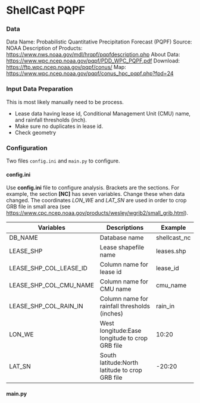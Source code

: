 # ShellCast PQPF

### Data
Data Name: Probabilistic Quantitative Precipitation Forecast (PQPF)
Source: NOAA 
Description of Products: https://www.nws.noaa.gov/mdl/hrqpf/pqpfdescription.php 
About Data: https://www.wpc.ncep.noaa.gov/pqpf/PDD_WPC_PQPF.pdf 
Download: https://ftp.wpc.ncep.noaa.gov/pqpf/conus/ 
Map: https://www.wpc.ncep.noaa.gov/pqpf/conus_hpc_pqpf.php?fpd=24 

### Input Data Preparation

This is most likely manually need to be process.

* Lease data having lease id, Conditional Management Unit (CMU) name, and rainfall thresholds (inch).
* Make sure no duplicates in lease id.
* Check geometry

### Configuration

Two files ```config.ini``` and  ```main.py``` to configure.

#### config.ini

Use **config.ini** file to configure analysis. Brackets are the sections.  For example, the section **[NC]** has seven variables. Change these when data changed. The coordinates *LON_WE* and *LAT_SN* are used in order to crop GRB file
in small area (see https://www.cpc.ncep.noaa.gov/products/wesley/wgrib2/small_grib.html). 

| Variables              | Descriptions                                   | Example      |
| ---------------------- | ---------------------------------------------- | ------------ |
| DB_NAME                | Database name                                  | shellcast_nc |
| LEASE_SHP              | Lease shapefile name                           | leases.shp   |
| LEASE_SHP_COL_LEASE_ID | Column name for lease id                       | lease_id     |
| LEASE_SHP_COL_CMU_NAME | Column name for CMU name                       | cmu_name     |
| LEASE_SHP_COL_RAIN_IN  | Column name for rainfall thresholds (inches)   | rain_in      |
| LON_WE                 | West longitude:Ease longitude to crop GRB file | 10:20        |
| LAT_SN                 | South latitude:North latitude to crop GRB file | -20:20       |



#### main.py

